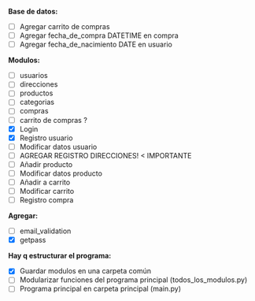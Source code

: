 **Base de datos:**
- [ ] Agregar carrito de compras
- [ ] Agregar fecha_de_compra DATETIME en compra
- [ ] Agregar fecha_de_nacimiento DATE en usuario

**Modulos:**
- [ ] usuarios
- [ ] direcciones
- [ ] productos
- [ ] categorias
- [ ] compras
- [ ] carrito de compras ?
- [x] Login
- [x] Registro usuario
- [ ] Modificar datos usuario
- [ ] AGREGAR REGISTRO DIRECCIONES! < IMPORTANTE
- [ ] Añadir producto
- [ ] Modificar datos producto
- [ ] Añadir a carrito
- [ ] Modificar carrito
- [ ] Registro compra

**Agregar:**
- [ ] email_validation
- [x] getpass

**Hay q estructurar el programa:**
- [x] Guardar modulos en una carpeta común
- [ ] Modularizar funciones del programa principal (todos_los_modulos.py)
- [ ] Programa principal en carpeta principal (main.py)
